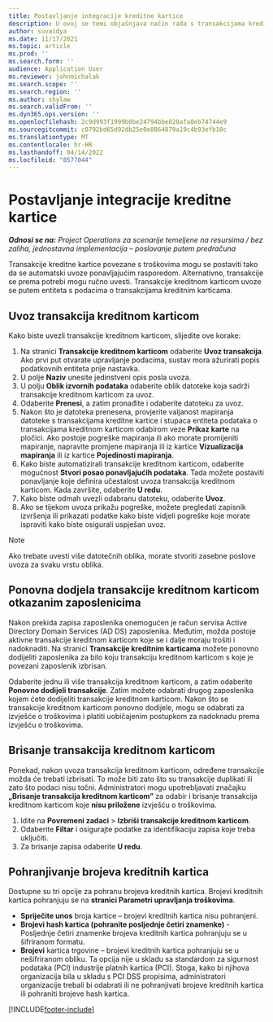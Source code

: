 ```yaml
---
title: Postavljanje integracije kreditne kartice
description: U ovoj se temi objašnjava način rada s transakcijama kreditnih kartica povezanih s troškovima.
author: suvaidya
ms.date: 11/17/2021
ms.topic: article
ms.prod: ''
ms.search.form: ''
audience: Application User
ms.reviewer: johnmichalak
ms.search.scope: ''
ms.search.region: ''
ms.author: shylaw
ms.search.validFrom: ''
ms.dyn365.ops.version: ''
ms.openlocfilehash: 2c9d993f1999b0be24794bbe828afa8eb74744e9
ms.sourcegitcommit: c0792bd65d92db25e0e8864879a19c4b93efb10c
ms.translationtype: MT
ms.contentlocale: hr-HR
ms.lasthandoff: 04/14/2022
ms.locfileid: "8577044"
---
```

# <a name="set-up-credit-card-integration"></a>Postavljanje integracije kreditne kartice

_**Odnosi se na:** Project Operations za scenarije temeljene na resursima / bez zaliha, jednostavna implementacija – poslovanje putem predračuna_

Transakcije kreditne kartice povezane s troškovima mogu se postaviti tako da se automatski uvoze ponavljajućim rasporedom. Alternativno, transakcije se prema potrebi mogu ručno uvesti. Transakcije kreditnom karticom uvoze se putem entiteta s podacima o transakcijama kreditnim karticama.

## <a name="import-credit-card-transactions"></a>Uvoz transakcija kreditnom karticom

Kako biste uvezli transakcije kreditnom karticom, slijedite ove korake:

1. Na stranici **Transakcije kreditnom karticom** odaberite **Uvoz transakcija**. Ako prvi put otvarate upravljanje podacima, sustav mora ažurirati popis podatkovnih entiteta prije nastavka.
2. U polje **Naziv** unesite jedinstveni opis posla uvoza.
3. U polju **Oblik izvornih podataka** odaberite oblik datoteke koja sadrži transakcije kreditnom karticom za uvoz.
4. Odaberite **Prenesi**, a zatim pronađite i odaberite datoteku za uvoz.
5. Nakon što je datoteka prenesena, provjerite valjanost mapiranja datoteke s transakcijama kreditne kartice i stupaca entiteta podataka o transakcijama kreditnom karticom odabirom veze **Prikaz karte** na pločici. Ako postoje pogreške mapiranja ili ako morate promijeniti mapiranje, napravite promjene mapiranja ili iz kartice **Vizualizacija mapiranja** ili iz kartice **Pojedinosti mapiranja**.
6. Kako biste automatizirali transakcije kreditnom karticom, odaberite mogućnost **Stvori posao ponavljajućih podataka**. Tada možete postaviti ponavljanje koje definira učestalost uvoza transakcija kreditnom karticom. Kada završite, odaberite **U redu**.
7. Kako biste odmah uvezli odabranu datoteku, odaberite **Uvoz**.
8. Ako se tijekom uvoza prikažu pogreške, možete pregledati zapisnik izvršenja ili prikazati podatke kako biste vidjeli pogreške koje morate ispraviti kako biste osigurali uspješan uvoz.

> [!NOTE]
> Ako trebate uvesti više datotečnih oblika, morate stvoriti zasebne poslove uvoza za svaku vrstu oblika.

## <a name="reassign-the-credit-card-transactions-for-terminated-employees"></a>Ponovna dodjela transakcije kreditnom karticom otkazanim zaposlenicima

Nakon prekida zapisa zaposlenika onemogućen je račun servisa Active Directory Domain Services (AD DS) zaposlenika. Međutim, možda postoje aktivne transakcije kreditnom karticom koje se i dalje moraju trošiti i nadoknaditi. Na stranici **Transakcije kreditnim karticama** možete ponovno dodijeliti zaposlenika za bilo koju transakciju kreditnom karticom s koje je povezani zaposlenik izbrisan.

Odaberite jednu ili više transakcija kreditnom karticom, a zatim odaberite **Ponovno dodijeli transakcije**. Zatim možete odabrati drugog zaposlenika kojem ćete dodijeliti transakcije kreditnom karticom. Nakon što se transakcije kreditnom karticom ponovno dodijele, mogu se odabrati za izvješće o troškovima i platiti uobičajenim postupkom za nadoknadu prema izvješću o troškovima.

## <a name="delete-credit-card-transactions"></a>Brisanje transakcija kreditnom karticom 

Ponekad, nakon uvoza transakcija kreditnom karticom, određene transakcije možda će trebati izbrisati. To može biti zato što su transakcije duplikati ili zato što podaci nisu točni. Administratori mogu upotrebljavati značajku **„Brisanje transakcija kreditnom karticom”** za odabir i brisanje transakcija kreditnom karticom koje **nisu priložene** izvješću o troškovima. 

1. Idite na **Povremeni zadaci** > **Izbriši transakcije kreditnom karticom**.
2. Odaberite **Filtar** i osigurajte podatke za identifikaciju zapisa koje treba uključiti.
3. Za brisanje zapisa odaberite **U redu**. 

## <a name="storing-credit-card-numbers"></a>Pohranjivanje brojeva kreditnih kartica

Dostupne su tri opcije za pohranu brojeva kreditnih kartica. Brojevi kreditnih kartica pohranjuju se na **stranici Parametri upravljanja troškovima**.

- **Spriječite unos** broja kartice – brojevi kreditnih kartica nisu pohranjeni.
- **Brojevi hash kartica (pohranite posljednje četiri znamenke)** - Posljednje četiri znamenke brojeva kreditnih kartica pohranjuju se u šifriranom formatu.
- **Brojevi** kartica trgovine – brojevi kreditnih kartica pohranjuju se u nešifriranom obliku. Ta opcija nije u skladu sa standardom za sigurnost podataka (PCI) industrije platnih kartica (PCI). Stoga, kako bi njihova organizacija bila u skladu s PCI DSS propisima, administratori organizacije trebali bi odabrati ili ne pohranjivati brojeve kreditnih kartica ili pohraniti brojeve hash kartica.

[!INCLUDE[footer-include](../includes/footer-banner.md)]
